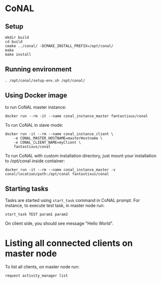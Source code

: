# CoNAL

## Setup

	mkdir build
	cd build
	cmake ../conal/ -DCMAKE_INSTALL_PREFIX=/opt/conal/
	make
	make install

## Running environment

	. /opt/conal/setup-env.sh /opt/conal/

## Using Docker image 

to run CoNAL master instance:
	
	docker run --rm -it --name conal_instance_master fantastixus/conal 
	
To run CoNAL in slave mode:

	docker run -it --rm --name conal_instance_client \
		-e CONAL_MASTER_HOSTNAME=masterHostname \
		-e CONAL_CLIENT_NAME=myClient \
		fantastixus/conal 

To run CoNAL with custom installation directory, just mount your installation to /opt/conal inside container:

	docker run -it --rm --name conal_instance_master -v conal/location/path:/opt/conal fantastixus/conal 

## Starting tasks

Tasks are started using `start_task` command in CoNAL prompt. For instance, to execute test task, in master node run:

	start_task TEST param1 param2 

On client side, you should see message "Hello World". 

# Listing all connected clients on master node

To list all clients, on master node run:

	request activity_manager list
